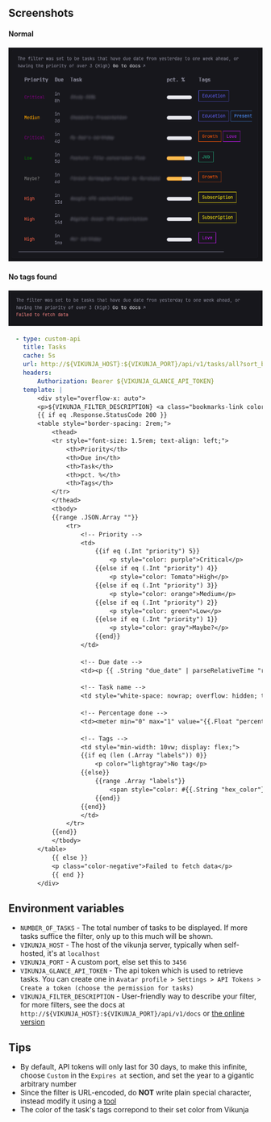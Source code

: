## Screenshots
#### Normal
![Preview widget image](./preview.png)

#### No tags found
![No tag found preview](./preview-error.png)

```yaml
  - type: custom-api
    title: Tasks
    cache: 5s
    url: http://${VIKUNJA_HOST}:${VIKUNJA_PORT}/api/v1/tasks/all?sort_by=due_date&order_by=asc&per_page=${NUMBER_OF_TASKS}&filter=((due_date>now-1d%26%26due_date<now%2B10d%26%26project!=3)||(due_date>now%26%26priority>3))%26%26done=false
    headers:
        Authorization: Bearer ${VIKUNJA_GLANCE_API_TOKEN}
    template: |
        <div style="overflow-x: auto">
        <p>${VIKUNJA_FILTER_DESCRIPTION} <a class="bookmarks-link color-highlight size-h4" href="http://${VIKUNJA_HOST}:${VIKUNJA_PORT}/api/v1/docs">Go to docs</a></p>
        {{ if eq .Response.StatusCode 200 }}
        <table style="border-spacing: 2rem;">
            <thead>
            <tr style="font-size: 1.5rem; text-align: left;">
                <th>Priority</th>
                <th>Due in</th>
                <th>Task</th>
                <th>pct. %</th>
                <th>Tags</th>
            </tr>
            </thead>
            <tbody>
            {{range .JSON.Array ""}}
                <tr>
                    <!-- Priority -->
                    <td>
                        {{if eq (.Int "priority") 5}}
                            <p style="color: purple">Critical</p>
                        {{else if eq (.Int "priority") 4}}
                            <p style="color: Tomato">High</p>
                        {{else if eq (.Int "priority") 3}}
                            <p style="color: orange">Medium</p>
                        {{else if eq (.Int "priority") 2}}
                            <p style="color: green">Low</p>
                        {{else if eq (.Int "priority") 1}}
                            <p style="color: gray">Maybe?</p>                          
                        {{end}}
                    </td>

                    <!-- Due date -->
                    <td><p {{ .String "due_date" | parseRelativeTime "rfc3339" }}></p></td>

                    <!-- Task name -->
                    <td style="white-space: nowrap; overflow: hidden; text-overflow: ellipsis;"><i>{{ .String "title"}}</i></td>

                    <!-- Percentage done -->
                    <td><meter min="0" max="1" value="{{.Float "percent_done"}}" low="30" high="50" optimum="80" style="min-width: 7vw"></meter></td>

                    <!-- Tags -->
                    <td style="min-width: 10vw; display: flex;">
                    {{if eq (len (.Array "labels")) 0}}
                        <p color="lightgray">No tag</p>
                    {{else}}
                        {{range .Array "labels"}} 
                            <span style="color: #{{.String "hex_color"}}; border: 1px solid #{{.String "hex_color"}}; padding: 0.5rem 1rem; margin-right: 0.5rem;">{{.String "title"}}</span> 
                        {{end}}
                    {{end}}
                    </td>
                </tr>
            {{end}}
            </tbody>
        </table>
            {{ else }}
            <p class="color-negative">Failed to fetch data</p>
            {{ end }}
        </div>
```

## Environment variables

- `NUMBER_OF_TASKS` - The total number of tasks to be displayed. If more tasks suffice the filter, only up to this much will be shown.
- `VIKUNJA_HOST` - The host of the vikunja server, typically when self-hosted, it's at `localhost`
- `VIKUNJA_PORT` - A custom port, else set this to `3456`
- `VIKUNJA_GLANCE_API_TOKEN` - The api token which is used to retrieve tasks. You can create one in `Avatar profile > Settings > API Tokens > Create a token (choose the permission for tasks)`
- `VIKUNJA_FILTER_DESCRIPTION` - User-friendly way to describe your filter, for more filters, see the docs at `http://${VIKUNJA_HOST}:${VIKUNJA_PORT}/api/v1/docs` or [the online version](https://try.vikunja.io/api/v1/docs)


## Tips 

- By default, API tokens will only last for 30 days, to make this infinite, choose `Custom` in the `Expires at` section, and set the year to a gigantic arbitrary number
- Since the filter is URL-encoded, do <b>NOT</b> write plain special character, instead modify it using a [tool](https://www.urlencoder.org/)
- The color of the task's tags correpond to their set color from Vikunja
